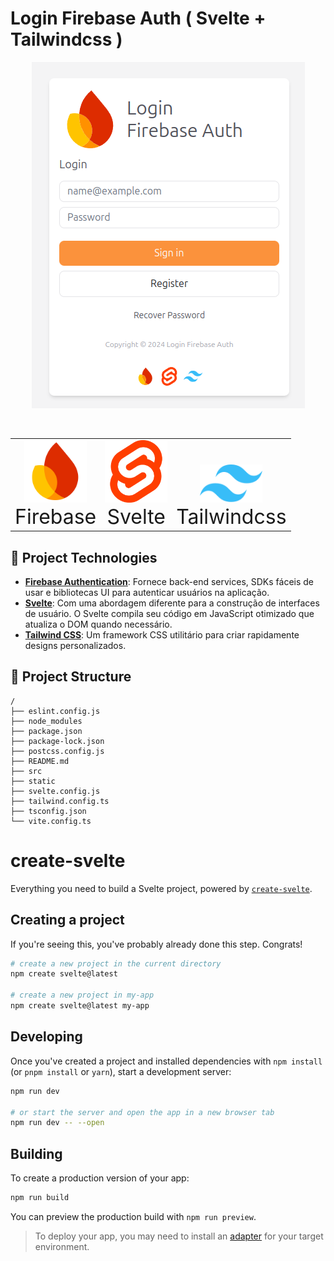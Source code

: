 # Login Firebase Auth ( Svelte + Tailwindcss )

<p align="center">
<img src="./github/tela.png" alt="" width="">
</p>
<br>

<table width="100%" align="center">
    <tr>
        <td align="center" style="vertical-align: bottom;">
            <img src="./github/logo-firebase.svg" alt="Firebase logo" width="100"/>
            <br>
            <span style="font-size: 2rem;">Firebase</span>
        </td>
        <td align="center" style="vertical-align: bottom;">
            <img src="./github/logo-svelte.svg" alt="Svelte logo" width="100"/>
            <br>
            <span style="font-size: 2rem;">Svelte</span>
        </td>
        <td align="center" style="vertical-align: bottom;">
            <img src="./github/logo-tailwindcss.svg" alt="Tailwindcss logo" width="100"/>
            <br>
            <span style="font-size: 2rem;">Tailwindcss</span>
        </td>
    </tr>
</table>

## 🚀 Project Technologies
- **[Firebase Authentication](https://firebase.google.com/docs/auth)**: Fornece back-end services, SDKs fáceis de usar e bibliotecas UI para autenticar usuários na aplicação.
- **[Svelte](https://svelte.dev/)**: Com uma abordagem diferente para a construção de interfaces de usuário. O Svelte compila seu código em JavaScript otimizado que atualiza o DOM quando necessário.
- **[Tailwind CSS](https://tailwindcss.com/)**: Um framework CSS utilitário para criar rapidamente designs personalizados.

## 🚀 Project Structure
```text
/
├── eslint.config.js
├── node_modules
├── package.json
├── package-lock.json
├── postcss.config.js
├── README.md
├── src
├── static
├── svelte.config.js
├── tailwind.config.ts
├── tsconfig.json
└── vite.config.ts

```
# create-svelte

Everything you need to build a Svelte project, powered by [`create-svelte`](https://github.com/sveltejs/kit/tree/main/packages/create-svelte).

## Creating a project

If you're seeing this, you've probably already done this step. Congrats!

```bash
# create a new project in the current directory
npm create svelte@latest

# create a new project in my-app
npm create svelte@latest my-app
```

## Developing

Once you've created a project and installed dependencies with `npm install` (or `pnpm install` or `yarn`), start a development server:

```bash
npm run dev

# or start the server and open the app in a new browser tab
npm run dev -- --open
```

## Building

To create a production version of your app:

```bash
npm run build
```

You can preview the production build with `npm run preview`.

> To deploy your app, you may need to install an [adapter](https://kit.svelte.dev/docs/adapters) for your target environment.
